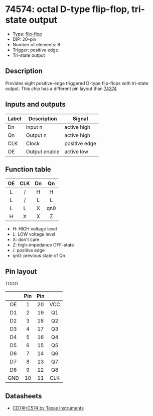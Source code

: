 # 74574: octal D-type flip-flop, tri-state output

- Type: [flip-flop](flip_flops.md)
- DIP: 20-pin
- Number of elements: 8
- Trigger: positive edge
- Tri-state output

## Description

Provides eight positive-edge triggered D-type flip-flops with tri-state output. This chip has a different pin layout than [74374](74374.md)

## Inputs and outputs

| Label | Description   | Signal        |
|:----- | ------------- | ------------- |
| Dn    | Input n       | active high   |
| Qn    | Output n      | active high   |
| CLK   | Clock         | positive edge |
| OE    | Output enable | active low    |

## Function table

| OE  | CLK | Dn  | Qn  |
|:---:|:---:|:---:|:---:|
| L   | /   | H   | H   |
| L   | /   | L   | L   |
| L   | L   | X   | qn0 |
| H   | X   | X   | Z   |

- H: HIGH voltage level
- L: LOW voltage level
- X: don't care
- Z: high-impedance OFF-state
- /: positive edge
- qn0: previous state of Qn

## Pin layout

TODO

|     | Pin | Pin |     |
|:---:|:---:|:---:|:---:|
| OE  |   1 |  20 | VCC |
| D1  |   2 |  19 | Q1  |
| D2  |   3 |  18 | Q2  |
| D3  |   4 |  17 | Q3  |
| D4  |   5 |  16 | Q4  |
| D5  |   6 |  15 | Q5  |
| D6  |   7 |  14 | Q6  |
| D7  |   8 |  13 | Q7  |
| D8  |   9 |  12 | Q8  |
| GND |  10 |  11 | CLK |

## Datasheets

- [CD74HC574 by Texas Instruments](http://www.ti.com/lit/gpn/cd74hc574)
